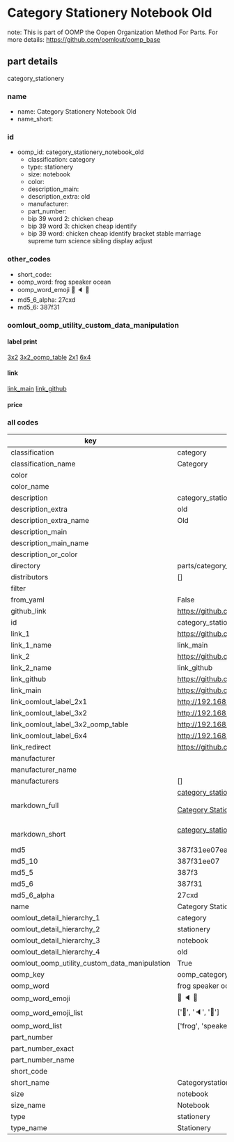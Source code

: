 # Category Stationery Notebook Old  

note: This is part of OOMP the Oopen Organization Method For Parts. For more details: https://github.com/oomlout/oomp_base

##  part details
  



category_stationery



### name
* name: Category Stationery Notebook Old
* name_short: 
### id
* oomp_id: category_stationery_notebook_old
  * classification: category
  * type: stationery
  * size: notebook
  * color: 
  * description_main: 
  * description_extra: old
  * manufacturer: 
  * part_number: 
  * bip 39 word 2: chicken cheap
  * bip 39 word 3: chicken cheap identify
  * bip 39 word: chicken cheap identify bracket stable marriage supreme turn science sibling display adjust

### other_codes
* short_code: 
* oomp_word: frog speaker ocean
* oomp_word_emoji :frog: :speaker: :ocean:
* md5_6_alpha: 27cxd
* md5_6: 387f31






### oomlout_oomp_utility_custom_data_manipulation
#### label print
[3x2](http://192.168.1.245:1112/?label=oomp%2027cxd)
[3x2_oomp_table](http://192.168.1.108:1112/?label=oomp%2027cxd)
[2x1](http://192.168.1.242:1112/?label=oomp%2027cxd)
[6x4](http://192.168.1.55:1112/?label=oomp%2027cxd)    

#### link

[link_main](https://github.com/oomlout/oomlout_oomp_version_1_messy/tree/main/parts/category_stationery_notebook_old) [link_github](https://github.com/oomlout/oomlout_oomp_version_1_messy/tree/main/parts/category_stationery_notebook_old)                             

#### price







### all codes 
| key | value |  
| --- | --- |  
| classification | category |  
| classification_name | Category |  
| color |  |  
| color_name |  |  
| description | category_stationery |  
| description_extra | old |  
| description_extra_name | Old |  
| description_main |  |  
| description_main_name |  |  
| description_or_color |   |  
| directory | parts/category_stationery_notebook_old |  
| distributors | [] |  
| filter |  |  
| from_yaml | False |  
| github_link | https://github.com/oomlout/oomlout_oomp_part_src/tree/main/parts/category_stationery_notebook_old |  
| id | category_stationery_notebook_old |  
| link_1 | https://github.com/oomlout/oomlout_oomp_version_1_messy/tree/main/parts/category_stationery_notebook_old |  
| link_1_name | link_main |  
| link_2 | https://github.com/oomlout/oomlout_oomp_version_1_messy/tree/main/parts/category_stationery_notebook_old |  
| link_2_name | link_github |  
| link_github | https://github.com/oomlout/oomlout_oomp_version_1_messy/tree/main/parts/category_stationery_notebook_old |  
| link_main | https://github.com/oomlout/oomlout_oomp_version_1_messy/tree/main/parts/category_stationery_notebook_old |  
| link_oomlout_label_2x1 | http://192.168.1.242:1112/?label=oomp%2027cxd |  
| link_oomlout_label_3x2 | http://192.168.1.245:1112/?label=oomp%2027cxd |  
| link_oomlout_label_3x2_oomp_table | http://192.168.1.108:1112/?label=oomp%2027cxd |  
| link_oomlout_label_6x4 | http://192.168.1.55:1112/?label=oomp%2027cxd |  
| link_redirect | https://github.com/oomlout/oomlout_oomp_version_1_messy/tree/main/parts/category_stationery_notebook_old |  
| manufacturer |  |  
| manufacturer_name |  |  
| manufacturers | [] |  
| markdown_full | [category_stationery_notebook_old](none)<br>[](none)<br>[Category Stationery Notebook Old](none)<br><br> |  
| markdown_short | [category_stationery_notebook_old](none)<br><br> |  
| md5 | 387f31ee07eadb3e2169e1ace109b93d |  
| md5_10 | 387f31ee07 |  
| md5_5 | 387f3 |  
| md5_6 | 387f31 |  
| md5_6_alpha | 27cxd |  
| name | Category Stationery Notebook Old |  
| oomlout_detail_hierarchy_1 | category |  
| oomlout_detail_hierarchy_2 | stationery |  
| oomlout_detail_hierarchy_3 | notebook |  
| oomlout_detail_hierarchy_4 | old |  
| oomlout_oomp_utility_custom_data_manipulation | True |  
| oomp_key | oomp_category_stationery_notebook_old |  
| oomp_word | frog speaker ocean |  
| oomp_word_emoji | :frog: :speaker: :ocean: |  
| oomp_word_emoji_list | [':frog:', ':speaker:', ':ocean:'] |  
| oomp_word_list | ['frog', 'speaker', 'ocean'] |  
| part_number |  |  
| part_number_exact |  |  
| part_number_name |  |  
| short_code |  |  
| short_name | Categorystationery |  
| size | notebook |  
| size_name | Notebook |  
| type | stationery |  
| type_name | Stationery |  
